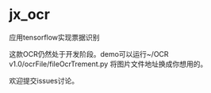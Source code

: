 # jx_ocr
应用tensorflow实现票据识别

这款OCR仍然处于开发阶段。demo可以运行~/OCR v1.0/ocrFile/fileOcrTrement.py 将图片文件地址换成你想用的。

欢迎提交issues讨论。
